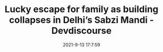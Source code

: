 ---
"title": "Lucky escape for family as building collapses in Delhi’s Sabzi Mandi - Devdiscourse"
"date": "2021-9-13 17:7:59"
"feed_name": "GOOGLENEWSDRILLING"
"feed_website": "https://news.google.com/search?q=drilling%2Bincident&hl=en-US&gl=US&ceid=US:en"
"feed_rss": "https://news.google.com/rss/search?q=drilling%2Bincident&hl=en-US&gl=US&ceid=US:en"
"link": "https://www.devdiscourse.com/article/law-order/1728439-lucky-escape-for-family-as-building-collapses-in-delhis-sabzi-mandi"
"file": "_posts/2021-1-1-65591e8be00c46de3dff6319582b95dc24321c1c.md"
"accident": "1"
"drilling": "0"
"dead": "0"
"injured": "0"
---
